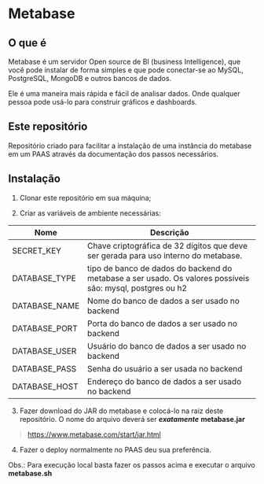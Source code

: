 # Metabase


## O que é 

Metabase é um servidor Open source de BI (business Intelligence), que você pode instalar de forma simples e que pode conectar-se ao MySQL, PostgreSQL, MongoDB e outros bancos de dados.

Ele é uma maneira mais rápida e fácil de analisar dados. Onde qualquer pessoa pode usá-lo para construir gráficos e dashboards.

## Este repositório

Repositório criado para facilitar a instalação de uma instância do metabase em um PAAS através da documentação dos passos necessários.

## Instalação

1. Clonar este repositório em sua máquina;

2. Criar as variáveis de ambiente necessárias:

| Nome | Descrição |
| ---- | --------- |
| SECRET_KEY | Chave criptográfica de 32 dígitos que deve ser gerada para uso interno do metabase.
| DATABASE_TYPE | tipo de banco de dados do backend do metabase a ser usado. Os valores possíveis são: mysql, postgres ou h2 |
| DATABASE_NAME | Nome do banco de dados a ser usado no backend | 
| DATABASE_PORT | Porta do banco de dados a ser usado no backend | 
| DATABASE_USER | Usuário do banco de dados a ser usado no backend |
| DATABASE_PASS | Senha do usuário a ser usada no backend | 
| DATABASE_HOST | Endereço do banco de dados a ser usado no backend |

3. Fazer download do JAR do metabase e colocá-lo na raiz deste repositório. O nome do arquivo deverá ser ***exatamente*** **metabase.jar**

> https://www.metabase.com/start/jar.html

4. Fazer o deploy normalmente no PAAS deu sua preferência.

Obs.: Para execução local basta fazer os passos acima e executar o arquivo **metabase.sh**